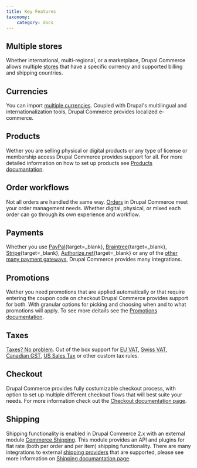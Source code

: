 ```yaml
---
title: Key Features
taxonomy:
    category: docs
---
```


## Multiple stores

Whether international, multi-regional, or a marketplace, Drupal Commerce allows multiple [stores](./setting-up-store) that have a specific currency and supported billing and shipping countries.

## Currencies

You can import [multiple currencies](./currencies). Coupled with Drupal's multilingual and internationalization tools, Drupal Commerce provides localized e-commerce.

## Products

Wether you are selling physical or digital products or any type of license or membership access Drupal Commerce provides support for all. For more detailed information on how to set up products see [Products documantation](./products).

## Order workflows

Not all orders are handled the same way. [Orders](./orders) in Drupal Commerce meet your order management needs. Whether digital, physical, or mixed each order can go through its own experience and workflow.

## Payments

Whether you use [PayPal](https://www.paypal.com){target=_blank}, [Braintree](https://www.braintreepayments.com/){target=_blank}, [Stripe](https://stripe.com/){target=_blank}, [Authorize.net](https://www.authorize.net/){target=_blank} or any of the [other many payment gateways](../developer-guide/payments/gateways), Drupal Commerce provides many integrations.

## Promotions

Wether you need promotions that are applied automatically or that require entering the coupon code on checkout Drupal Commerce provides support for both. With granular options for picking and choosing when and to what promotions will apply. To see more deitails see the [Promotions documentation](./promotions.md).

## Taxes

[Taxes? No problem](./taxes). Out of the box support for [EU VAT](./taxes/#european-vat), [Swiss VAT](./taxes/#swiss-vat), [Canadian GST](./taxes/#canadian-gst), [US Sales Tax](./taxes/#us-sales-tax) or other custom tax rules.

## Checkout 

Drupal Commerce provides fully costumizable checkout process, with option to set up multiple different checkout flows that will best suite your needs. For more information check out the [Checkout documentation page](./checkout.md). 

## Shipping

Shipping functionality is enabled in Drupal Commerce 2.x with an external module [Commerce Shipping](https://www.drupal.org/project/commerce_shipping). This module provides an API and plugins for flat rate (both per order and per item) shipping functionality. There are many integrations to external [shipping providers](../developer-guide/shipping/getting-started/#available-shipping-methods) that are supported, please see more information on [Shipping documantation page](./shipping.md).